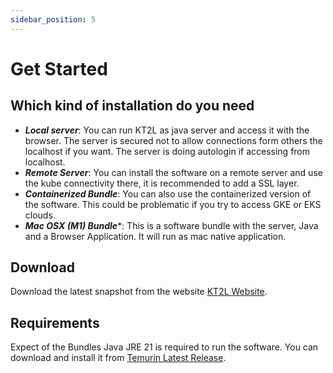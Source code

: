 ```yaml
---
sidebar_position: 5
---
```


# Get Started

## Which kind of installation do you need

* ***Local server***: You can run KT2L as java server and access it with the browser. The server is secured not to allow 
  connections form others the localhost if you want. The server is doing autologin if accessing from localhost.
* ***Remote Server***: You can install the software on a remote server and use the kube connectivity there, it is 
  recommended to add a SSL layer.
* ***Containerized Bundle***: You can also use the containerized version of the software. This could be problematic
  if you try to access GKE or EKS clouds.
* ***Mac OSX (M1) Bundle****: This is a software bundle with the server, Java and a Browser Application. It will run
  as mac native application.

## Download

Download the latest snapshot from the website [KT2L Website](https://kt2l.org).

## Requirements

Expect of the Bundles Java JRE 21 is required to run the software. You can download and install
it from [Temurin Latest Release](https://adoptium.net/de/temurin/releases/).


